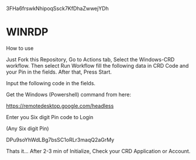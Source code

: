 3FHa6frswkNhipoqSsck7KfDhaZwwejYDh

# WINRDP
How to use 

Just Fork this Repository, Go to Actions tab, Select the Windows-CRD workflow. Then select Run Workflow fill the following data in CRD Code and your Pin in the fields. After that, Press Start.

Input the following code in the fields.

Get the Windows (Powershell) command from here:

https://remotedesktop.google.com/headless

Enter you Six digit Pin code to Login

(Any Six digit Pin)

DPu9soYhWdLBg7bsSC1oRLr3maqQ2aGrMy

Thats it... After 2-3 min of Initialize, Check your CRD Application or Account.
